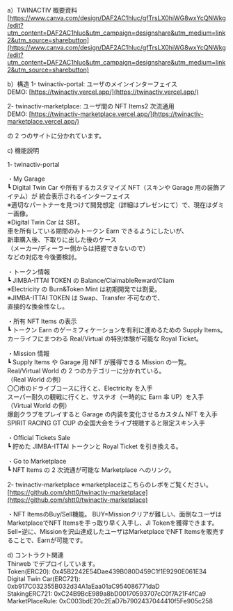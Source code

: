 a）TWINACTIV 概要資料
[https://www.canva.com/design/DAF2AC1hluc/gfTrsLX0hiWG8wxYcQNWkg/edit?utm_content=DAF2AC1hluc&utm_campaign=designshare&utm_medium=link2&utm_source=sharebutton](https://www.canva.com/design/DAF2AC1hluc/gfTrsLX0hiWG8wxYcQNWkg/edit?utm_content=DAF2AC1hluc&utm_campaign=designshare&utm_medium=link2&utm_source=sharebutton)

b）構造
1- twinactiv-portal: ユーザのメインインターフェイス  
   DEMO: [https://twinactiv.vercel.app/](https://twinactiv.vercel.app/)

2- twinactiv-marketplace: ユーザ間の NFT Items2 次流通用  
   DEMO: [https://twinactiv-marketplace.vercel.app/](https://twinactiv-marketplace.vercel.app/)

の 2 つのサイトに分かれています。

c) 機能説明

1- twinactiv-portal

   ・My Garage  
     ┗ Digital Twin Car や所有するカスタマイズ NFT（スキンや Garage 用の装飾アイテム）が
        統合表示されるインターフェイス  
        ※適切なパートナーを見つけて開発想定（詳細はプレゼンにて）で、現在はダミー画像。  
        ※Digital Twin Car は SBT。  
           車を所有している期間のみトークン Earn できるようにしたいが、  
           新車購入後、下取りに出した後のケース  
           （メーカー/ディーラー側からは把握できないので）  
           などの対応を今後要検討。  
 
   ・トークン情報  
     ┗ JIMBA-ITTAI TOKEN の Balance/ClaimableReward/Cliam  
        ※Electricity の Burn&Token Mint は初期開発では割愛。  
        ※JIMBA-ITTAI TOKEN は Swap、Transfer 不可なので、  
           直接的な換金性なし。  
   
   ・所有 NFT Items の表示  
     ┗ トークン Earn のゲーミフィケーションを有利に進めるための Supply Items。  
        カーライフにまつわる Real/Virtual の特別体験が可能な Royal Ticket。  
   
   ・Mission 情報  
     ┗ Supply Items や Garage 用 NFT が獲得できる Mission の一覧。  
        Real/Virtual World の 2 つのカテゴリーに分かれている。  
        （Real World の例）  
        〇〇市のドライブコースに行くと、Electricity を入手  
        スーパー耐久の観戦に行くと、サステオ（一時的に Earn 率 UP）を入手  
        （Virtual World の例）  
        爆創クラブをプレイすると Garage の内装を変化させるカスタム NFT を入手  
        SPIRIT RACING GT CUP の全国大会をライブ視聴すると限定スキン入手  
   
   ・Official Tickets Sale  
     ┗ 貯めた JIMBA-ITTAI トークンと Royal Ticket を引き換える。  
   
   ・Go to Marketplace  
     ┗ NFT Items の 2 次流通が可能な Marketplace へのリンク。


2- twinactiv-marketplace
※marketplaceはこちらのレポをご覧ください。
 [https://github.com/shtt0/twinactiv-marketplace](https://github.com/shtt0/twinactiv-marketplace)


・NFT ItemsのBuy/Sell機能。
BUY=Missionクリアが難しい、面倒なユーザはMarketplaceでNFT Itemsを手っ取り早く入手し、JI Tokenを獲得できます。
Sell=逆に、Missionを沢山達成したユーザはMarketplaceでNFT Itemsを販売することで、Earnが可能です。


d) コントラクト関連  
   Thirweb でデプロイしています。  
   Token(ERC20): 0x45B2242E54Dae439B080D459C1f1E9290E061E34  
   Digital Twin Car(ERC721): 0xb917C032355B032d34A1aEaa01aC954086771daD  
   StakingERC721: 0xC24B9BcE989a8bD00170593707cC0f7A21F4fCa9  
   MarketPlaceRule: 0xC003bdE20c2EaD7b7902437044410f5Fe905c258  
